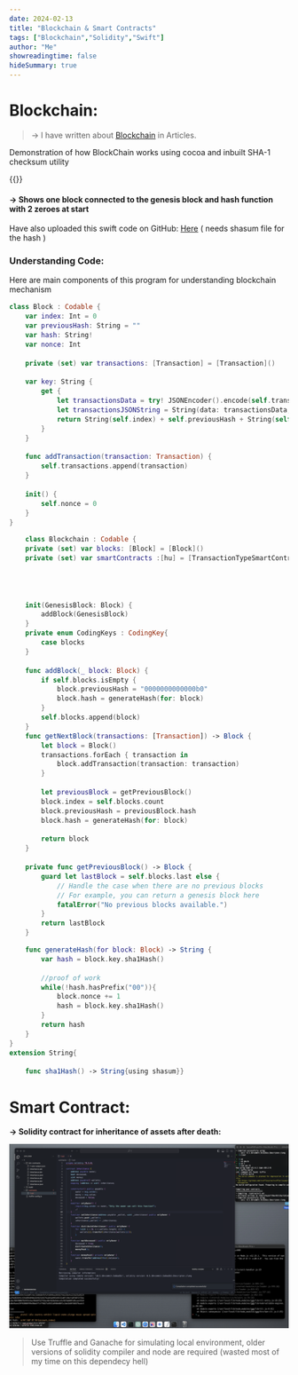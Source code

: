 ```yaml
---
date: 2024-02-13
title: "Blockchain & Smart Contracts"
tags: ["Blockchain","Solidity","Swift"]
author: "Me"
showreadingtime: false
hideSummary: true
---
```

# Blockchain:
>-> I have written about [Blockchain](/Articles/BlockChain.md) in Articles.
>
Demonstration of how BlockChain works using cocoa and inbuilt  SHA-1 checksum utility

{{<youtube dsYQxNIGCRk>}} 
#### -> Shows one block connected to the genesis block and hash function with 2 zeroes at start

Have also uploaded this swift code on GitHub:  [Here](https://github.com/huz4f/Blockchain) ( needs shasum file for the hash ) 
###  Understanding Code:
Here are main components of this program for understanding blockchain mechanism
```swift
class Block : Codable {
    var index: Int = 0
    var previousHash: String = ""
    var hash: String!
    var nonce: Int
    
    private (set) var transactions: [Transaction] = [Transaction]()
    
    var key: String {
        get {
            let transactionsData = try! JSONEncoder().encode(self.transactions)
            let transactionsJSONString = String(data: transactionsData, encoding: .utf8)
            return String(self.index) + self.previousHash + String(self.nonce) + (transactionsJSONString ?? "")
        }
    }
    
    func addTransaction(transaction: Transaction) {
        self.transactions.append(transaction)
    }
    
    init() {
        self.nonce = 0
    }
}
```


```swift
    class Blockchain : Codable {
    private (set) var blocks: [Block] = [Block]()
    private (set) var smartContracts :[hu] = [TransactionTypeSmartContract()]
    
    
    
    
    init(GenesisBlock: Block) {
        addBlock(GenesisBlock)
    }
    private enum CodingKeys : CodingKey{
        case blocks
    }
    
    func addBlock(_ block: Block) {
        if self.blocks.isEmpty {
            block.previousHash = "0000000000000b0"
            block.hash = generateHash(for: block)
        }
        self.blocks.append(block)
    }
    func getNextBlock(transactions: [Transaction]) -> Block {
        let block = Block()
        transactions.forEach { transaction in
            block.addTransaction(transaction: transaction)
        }

        let previousBlock = getPreviousBlock()
        block.index = self.blocks.count
        block.previousHash = previousBlock.hash
        block.hash = generateHash(for: block)

        return block
    }

    private func getPreviousBlock() -> Block {
        guard let lastBlock = self.blocks.last else {
            // Handle the case when there are no previous blocks
            // For example, you can return a genesis block here
            fatalError("No previous blocks available.")
        }
        return lastBlock
    }
```

```swift
    func generateHash(for block: Block) -> String {
        var hash = block.key.sha1Hash()
        
        //proof of work
        while(!hash.hasPrefix("00")){
            block.nonce += 1
            hash = block.key.sha1Hash()
        }
        return hash
    }
}
extension String{

    func sha1Hash() -> String{using shasum}}
```



# Smart Contract:
 **-> Solidity contract for inheritance of assets after death:**


![](/content/Projects/Blockchain/sol.png)

> Use Truffle and Ganache for simulating local environment, older versions of solidity compiler and node are required (wasted most of my time on this dependecy hell)









